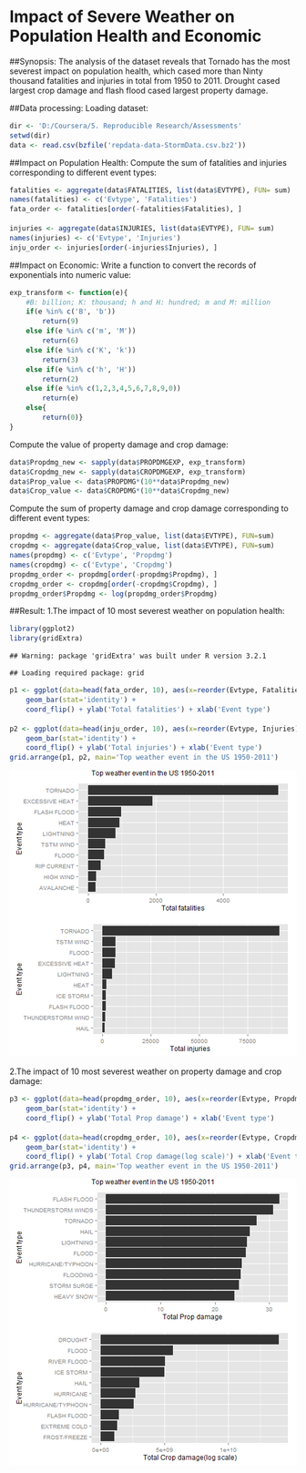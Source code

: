 Impact of Severe Weather on Population Health and Economic
==========================================================
##Synopsis: 
The analysis of the dataset reveals that Tornado has the most severest impact on population health, which cased more than Ninty thousand fatalities and injuries in total from 1950 to 2011. Drought cased largest  crop damage and flash flood cased largest property damage.

##Data processing:
Loading dataset:

```r
dir <- 'D:/Coursera/5. Reproducible Research/Assessments'
setwd(dir)
data <- read.csv(bzfile('repdata-data-StormData.csv.bz2'))
```

##Impact on Population Health:
Compute the sum of fatalities and injuries corresponding to different event types:

```r
fatalities <- aggregate(data$FATALITIES, list(data$EVTYPE), FUN= sum)
names(fatalities) <- c('Evtype', 'Fatalities')
fata_order <- fatalities[order(-fatalities$Fatalities), ]

injuries <- aggregate(data$INJURIES, list(data$EVTYPE), FUN= sum)
names(injuries) <- c('Evtype', 'Injuries')
inju_order <- injuries[order(-injuries$Injuries), ]
```


##Impact on Economic:
Write a function to convert the records of exponentials into numeric value:

```r
exp_transform <- function(e){
    #B: billion; K: thousand; h and H: hundred; m and M: million
    if(e %in% c('B', 'b'))
        return(9)
    else if(e %in% c('m', 'M'))
        return(6)
    else if(e %in% c('K', 'k'))
        return(3)
    else if(e %in% c('h', 'H'))
        return(2)
    else if(e %in% c(1,2,3,4,5,6,7,8,9,0))
        return(e)
    else{
        return(0)}
}
```

Compute the value of property damage and crop damage:

```r
data$Propdmg_new <- sapply(data$PROPDMGEXP, exp_transform)
data$Cropdmg_new <- sapply(data$CROPDMGEXP, exp_transform)
data$Prop_value <- data$PROPDMG*(10**data$Propdmg_new)
data$Crop_value <- data$CROPDMG*(10**data$Cropdmg_new)
```

Compute the sum of property damage and crop damage corresponding to different event types:

```r
propdmg <- aggregate(data$Prop_value, list(data$EVTYPE), FUN=sum)
cropdmg <- aggregate(data$Crop_value, list(data$EVTYPE), FUN=sum)
names(propdmg) <- c('Evtype', 'Propdmg')
names(cropdmg) <- c('Evtype', 'Cropdmg')
propdmg_order <- propdmg[order(-propdmg$Propdmg), ]
cropdmg_order <- cropdmg[order(-cropdmg$Cropdmg), ]
propdmg_order$Propdmg <- log(propdmg_order$Propdmg)
```

##Result:
1.The impact of 10 most severest weather on population health:

```r
library(ggplot2)
library(gridExtra)
```

```
## Warning: package 'gridExtra' was built under R version 3.2.1
```

```
## Loading required package: grid
```

```r
p1 <- ggplot(data=head(fata_order, 10), aes(x=reorder(Evtype, Fatalities), y=Fatalities), fill=Fatalities) + 
    geom_bar(stat='identity') + 
    coord_flip() + ylab('Total fatalities') + xlab('Event type')

p2 <- ggplot(data=head(inju_order, 10), aes(x=reorder(Evtype, Injuries), y=Injuries)) + 
    geom_bar(stat='identity') +
    coord_flip() + ylab('Total injuries') + xlab('Event type')
grid.arrange(p1, p2, main='Top weather event in the US 1950-2011')
```

![plot of chunk unnamed-chunk-6](figure/unnamed-chunk-6-1.png) 

2.The impact of 10 most severest weather on property damage and crop damage:

```r
p3 <- ggplot(data=head(propdmg_order, 10), aes(x=reorder(Evtype, Propdmg), y=Propdmg)) +
    geom_bar(stat='identity') +
    coord_flip() + ylab('Total Prop damage') + xlab('Event type')

p4 <- ggplot(data=head(cropdmg_order, 10), aes(x=reorder(Evtype, Cropdmg), y=Cropdmg)) +
    geom_bar(stat='identity') +
    coord_flip() + ylab('Total Crop damage(log scale)') + xlab('Event type')
grid.arrange(p3, p4, main='Top weather event in the US 1950-2011')
```

![plot of chunk unnamed-chunk-7](figure/unnamed-chunk-7-1.png) 
